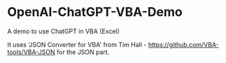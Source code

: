 # OpenAI-ChatGPT-VBA-Demo
A demo to use ChatGPT in VBA (Excel)

It uses 'JSON Converter for VBA' from Tim Hall - https://github.com/VBA-tools/VBA-JSON for the JSON part.
